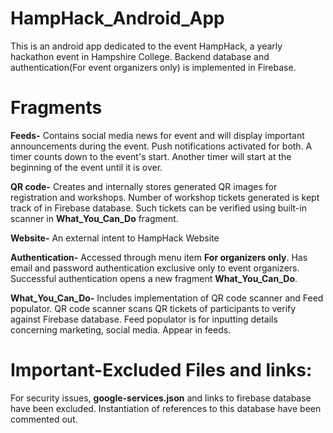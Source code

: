 # HampHack_Android_App
This is an android app dedicated to the event HampHack, a yearly hackathon event in Hampshire College. Backend database and authentication(For event organizers only) is implemented in Firebase.

# Fragments
**Feeds-** Contains social media news for event and will display important announcements during the event. Push notifications activated for both. A timer counts down to the event's start. Another timer will start at the beginning of the event until it is over. 

**QR code-**
Creates and internally stores generated QR images for registration and workshops. Number of workshop tickets generated is kept track of in Firebase database. Such tickets can be verified using built-in scanner in **What_You_Can_Do** fragment.

**Website-**
An external intent to HampHack Website

**Authentication-**
Accessed through menu item **For organizers only**. Has email and password authentication exclusive only to event organizers. Successful authentication opens a new fragment **What_You_Can_Do**.

**What_You_Can_Do-** Includes implementation of QR code scanner and Feed populator. QR code scanner scans QR tickets of participants to verify against Firebase database. Feed populator is for inputting details concerning marketing, social media. Appear in feeds.



# Important-Excluded Files and links:
For security issues, **google-services.json** and links to firebase database have been excluded. Instantiation of references to this database have been commented out.
